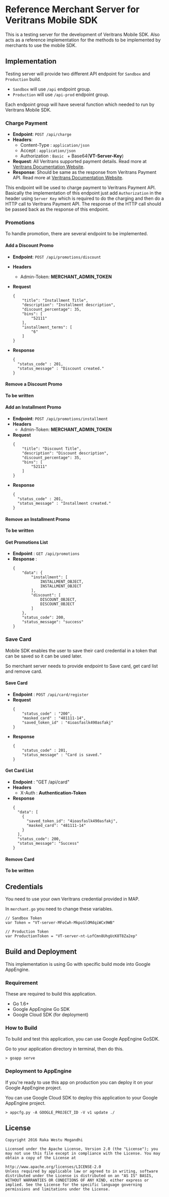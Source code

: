 # Reference Merchant Server for Veritrans Mobile SDK

This is a testing server for the development of Veritrans Mobile SDK. Also acts as a reference implementation for the methods to be implemented by merchants to use the mobile SDK.

## Implementation

Testing server will provide two different API endpoint for `Sandbox` and `Production` build.

- `Sandbox` will use `/api` endpoint group.
- `Production` will use `/api-prod` endpoint group.

Each endpoint group will have several function which needed to run by Veritrans Mobile SDK.

### Charge Payment

- **Endpoint**: `POST /api/charge`
- **Headers**:
    - Content-Type  : `application/json`
    - Accept        : `application/json`
    - Authorization : `Basic ` + Base64(__VT-Server-Key__)
- **Request**: All Veritrans supported payment details. Read more at [Veritrans Documentation Website](http://docs.veritrans.co.id/en/api/methods.html#Charge).
- **Response**: Should be same as the response from Veritrans Payment API. Read more at [Veritrans Documentation Website](http://docs.veritrans.co.id/en/api/methods.html#Charge).

This endpoint will be used to charge payment to Veritrans Payment API. Basically the implementation of this endpoint just add `Authorization` in the header using `Server Key` which is required to do the charging and then do a HTTP call to Veritrans Payment API. The response of the HTTP call should be passed back as the response of this endpoint.

### Promotions

To handle promotion, there are several endpoint to be implemented.

#### Add a Discount Promo

- **Endpoint**: `POST /api/promotions/discount`
- **Headers**
    - Admin-Token: __MERCHANT_ADMIN_TOKEN__
- **Request**

    ```
    {
        "title": "Installment Title",
        "description": "Installment description",
        "discount_percentage": 35,
        "bins": [
            "52111"
        ],
        "installment_terms": [
            "6"
        ]
    }
    ```

- **Response**

    ```
    {
      "status_code" : 201,
      "status_message" : "Discount created."
    }
    ```

#### Remove a Discount Promo

**To be written**

#### Add an Installment Promo

- **Endpoint**: `POST /api/promotions/installment`
- **Headers**
    - Admin-Token: __MERCHANT_ADMIN_TOKEN__
- **Request**
    ```
    {
        "title": "Discount Title",
        "description": "Discount description",
        "discount_percentage": 35,
        "bins": [
            "52111"
        ]
    }
    ```
- **Response**
    ```
    {
      "status_code" : 201,
      "status_message" : "Installment created."
    }
    ```

#### Remove an Installment Promo

**To be written**

#### Get Promotions List

- **Endpoint** : `GET /api/promotions`
- **Response** :
    ```
    {
        "data": {
            "installment": [
                INSTALLMENT_OBJECT,
                INSTALLMENT_OBJECT
            ],
            "discount": [
                DISCOUNT_OBJECT,
                DISCOUNT_OBJECT
            ]
        },
        "status_code": 200,
        "status_message": "success"
    }
    ```

### Save Card

Mobile SDK enables the user to save their card credential in a token that can be saved so it can be used later.

So merchant server needs to provide endpoint to Save card, get card list and remove card.

#### Save Card

- **Endpoint** : `POST /api/card/register`
- **Request**
    ```
    {
        "status_code" : "200",
        "masked_card" : "481111-14",
        "saved_token_id" : "4ioasfaslk490asfakj"
    }
    ```
- **Response**
    ```
    {
        "status_code" : 201,
        "status_message" : "Card is saved."
    }
    ```

#### Get Card List

- **Endpoint** : "GET /api/card"
- **Headers**
    - X-Auth : __Authentication-Token__
- **Response**
    ```
    {
      "data": [
        {
          "saved_token_id": "4ioasfaslk490asfakj",
          "masked_card": "481111-14"
        }
      ],
      "status_code": 200,
      "status_message": "Success"
    }
    ```

#### Remove Card

**To be written**

## Credentials

You need to use your own Veritrans credential provided in MAP.

In `merchant.go` you need to change these variables.

```
// Sandbox Token
var Token = "VT-server-MFoCwh-MkpoSlOMdqiWCx9WB"

// Production Token
var ProductionToken = "VT-server-nt-LofCmn8UhgUcK8T8Za2ep"
```

## Build and Deployment

This implementation is using Go with specific build mode into Google AppEngine.

### Requirement

These are required to build this application.

- Go 1.6+
- Google AppEngine Go SDK
- Google Cloud SDK (for deployment)

### How to Build

To build and test this application, you can use Google AppEngine GoSDK.

Go to your application directory in terminal, then do this.
```
> goapp serve
```

### Deployment to AppEngine

If you're ready to use this app on production you can deploy it on your Google AppEngine project.

You can use Google Cloud SDK to deploy this application to your Google AppEngine project.

```
> appcfg.py -A GOOGLE_PROJECT_ID -V v1 update ./
```

## License

```
Copyright 2016 Raka Westu Mogandhi

Licensed under the Apache License, Version 2.0 (the "License"); you may not use this file except in compliance with the License. You may obtain a copy of the License at

http://www.apache.org/licenses/LICENSE-2.0
Unless required by applicable law or agreed to in writing, software distributed under the License is distributed on an "AS IS" BASIS, WITHOUT WARRANTIES OR CONDITIONS OF ANY KIND, either express or implied. See the License for the specific language governing permissions and limitations under the License.
```
